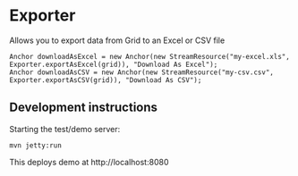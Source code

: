 # Exporter

Allows you to export data from Grid to an Excel or CSV file
```
Anchor downloadAsExcel = new Anchor(new StreamResource("my-excel.xls", Exporter.exportAsExcel(grid)), "Download As Excel");
Anchor downloadAsCSV = new Anchor(new StreamResource("my-csv.csv", Exporter.exportAsCSV(grid)), "Download As CSV");
```
## Development instructions

Starting the test/demo server:
```
mvn jetty:run
```

This deploys demo at http://localhost:8080
